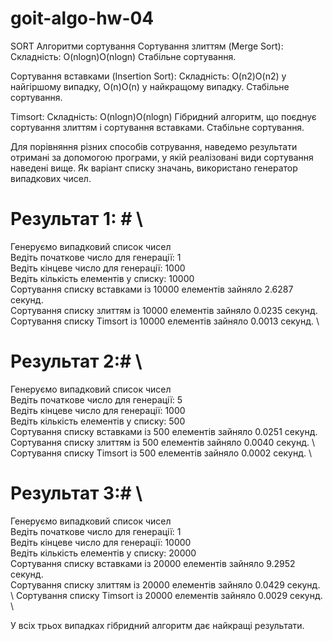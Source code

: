# goit-algo-hw-04
SORT
Алгоритми сортування
  Сортування злиттям (Merge Sort):
        Складність: O(nlog⁡n)O(nlogn)
        Стабільне сортування.

   Сортування вставками (Insertion Sort):
        Складність: O(n2)O(n2) у найгіршому випадку, O(n)O(n) у найкращому випадку.
        Стабільне сортування.

   Timsort:
        Складність: O(nlog⁡n)O(nlogn)
        Гібридний алгоритм, що поєднує сортування злиттям і сортування вставками.
        Стабільне сортування.

Для порівняння різних способів сотрування, наведемо результати отримані за допомогою програми, у якій реалізовані види сортування наведені вище.
Як варіант списку значань, використано генератор випадкових чисел.

# Результат 1: # \
Генеруємо випадковий список чисел \
Ведіть початкове число для генерації: 1 \
Ведіть кінцеве число для генерації: 1000 \
Ведіть кількість елементів у списку: 10000 \
Сортування списку вставками із 10000 елементів зайняло 2.6287 секунд. \
Сортування списку злиттям із 10000 елементів зайняло 0.0235 секунд. \
Сортування списку Timsort із 10000 елементів зайняло 0.0013 секунд. \

# Результат 2:# \
Генеруємо випадковий список чисел \
Ведіть початкове число для генерації: 5 \
Ведіть кінцеве число для генерації: 1000 \
Ведіть кількість елементів у списку: 500 \
Сортування списку вставками із 500 елементів зайняло 0.0251 секунд. \
Сортування списку злиттям із 500 елементів зайняло 0.0040 секунд. \ 
Сортування списку Timsort із 500 елементів зайняло 0.0002 секунд. \

# Результат 3:# \
Генеруємо випадковий список чисел \
Ведіть початкове число для генерації: 1 \
Ведіть кінцеве число для генерації: 10000 \
Ведіть кількість елементів у списку: 20000 \
Сортування списку вставками із 20000 елементів зайняло 9.2952 секунд. \
Сортування списку злиттям із 20000 елементів зайняло 0.0429 секунд. \ 
Сортування списку Timsort із 20000 елементів зайняло 0.0029 секунд. \

У всіх трьох випадках гібридний алгоритм дає найкращі результати. 
